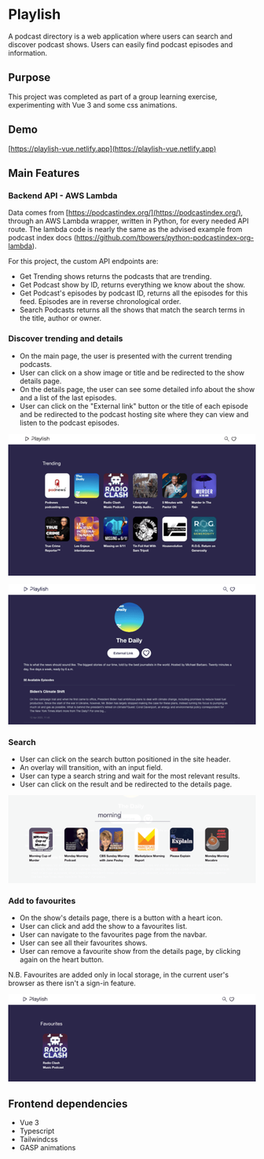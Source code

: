 # Playlish

A podcast directory is a web application where users can search and discover podcast shows. Users can easily find podcast episodes and information.

## Purpose

This project was completed as part of a group learning exercise, experimenting with Vue 3 and some css animations.

## Demo

[https://playlish-vue.netlify.app](https://playlish-vue.netlify.app)

## Main Features

### Backend API - AWS Lambda
Data comes from [https://podcastindex.org/](https://podcastindex.org/), through an AWS Lambda wrapper, written in Python, for every needed API route.
The lambda code is nearly the same as the advised example from podcast index docs (https://github.com/tbowers/python-podcastindex-org-lambda).

For this project, the custom API endpoints are:
- Get Trending shows returns the podcasts that are trending.
- Get Podcast show by ID, returns everything we know about the show.
- Get Podcast's episodes by podcast ID, returns all the episodes for this feed. Episodes are in reverse chronological order.
- Search Podcasts returns all the shows that match the search terms in the title, author or owner.

### Discover trending and details
- On the main page, the user is presented with the current trending podcasts.
- User can click on a show image or title and be redirected to the show details page.
- On the details page, the user can see some detailed info about the show and a list of the last episodes.
- User can click on the "External link" button or the title of each episode and be redirected to the podcast hosting site where they can view and listen to the podcast episodes.

![Main page - Discover](https://raw.githubusercontent.com/ionchi/playlish/master/public/demo/discover.png)

![Details](https://raw.githubusercontent.com/ionchi/playlish/master/public/demo/details.png)

### Search
- User can click on the search button positioned in the site header.
- An overlay will transition, with an input field.
- User can type a search string and wait for the most relevant results.
- User can click on the result and be redirected to the details page.

![Search](https://raw.githubusercontent.com/ionchi/playlish/master/public/demo/search.png)

### Add to favourites
- On the show's details page, there is a button with a heart icon.
- User can click and add the show to a favourites list.
- User can navigate to the favourites page from the navbar.
- User can see all their favourites shows.
- User can remove a favourite show from the details page, by clicking again on the heart button.

N.B. Favourites are added only in local storage, in the current user's browser as there isn't a sign-in feature.

![Favourites](https://raw.githubusercontent.com/ionchi/playlish/master/public/demo/favourites.png)

## Frontend dependencies

- Vue 3
- Typescript
- Tailwindcss
- GASP animations
